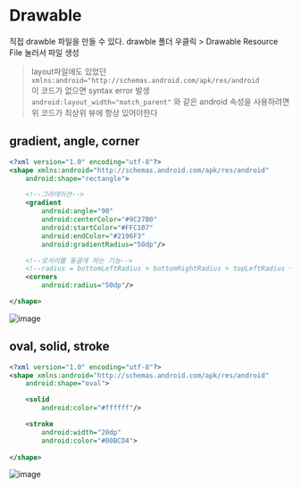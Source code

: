 # Drawable

직접 drawble 파일을 만들 수 있다.
drawble 폴더 우클릭 > Drawable Resource File 눌러서 파일 생성

> layout파일에도 있었던 `xmlns:android="http://schemas.android.com/apk/res/android`  
> 이 코드가 없으면 syntax error 발생  
> `android:layout_width="match_parent"` 와 같은 android 속성을 사용하려면 위 코드가 최상위 뷰에 항상 있어야한다

## gradient, angle, corner
```xml
<?xml version="1.0" encoding="utf-8"?>
<shape xmlns:android="http://schemas.android.com/apk/res/android"
    android:shape="rectangle">

    <!--그라데이션-->
    <gradient
        android:angle="90"
        android:centerColor="#9C27B0"
        android:startColor="#FFC107"
        android:endColor="#2196F3"
        android:gradientRadius="50dp"/>

    <!--모서리를 둥글게 하는 기능-->
    <!--radius = bottomLeftRadius + bottomRightRadius + topLeftRadius +topRightRadius-->
    <corners
        android:radius="50dp"/>

</shape>
```
![image](https://user-images.githubusercontent.com/86659995/130195339-e6613d32-2061-4e28-aad2-b39634e0b7c4.png)

## oval, solid, stroke
```xml
<?xml version="1.0" encoding="utf-8"?>
<shape xmlns:android="http://schemas.android.com/apk/res/android"
    android:shape="oval">

    <solid
        android:color="#ffffff"/>

    <stroke
        android:width="20dp"
        android:color="#00BCD4">
        
</shape>
```
![image](https://user-images.githubusercontent.com/86659995/130194566-635b1ebb-4bac-45bb-978b-e9c4d03511ab.png)
